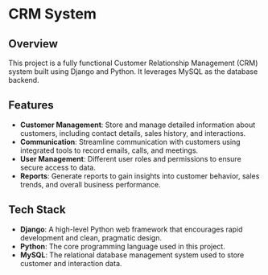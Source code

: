 # CRM System

## Overview

This project is a fully functional Customer Relationship Management (CRM) system built using Django and Python. It leverages MySQL as the database backend.

## Features

- **Customer Management**: Store and manage detailed information about customers, including contact details, sales history, and interactions.
- **Communication**: Streamline communication with customers using integrated tools to record emails, calls, and meetings.
- **User Management**: Different user roles and permissions to ensure secure access to data.
- **Reports**: Generate reports to gain insights into customer behavior, sales trends, and overall business performance.

## Tech Stack

- **Django**: A high-level Python web framework that encourages rapid development and clean, pragmatic design.
- **Python**: The core programming language used in this project.
- **MySQL**: The relational database management system used to store customer and interaction data.
